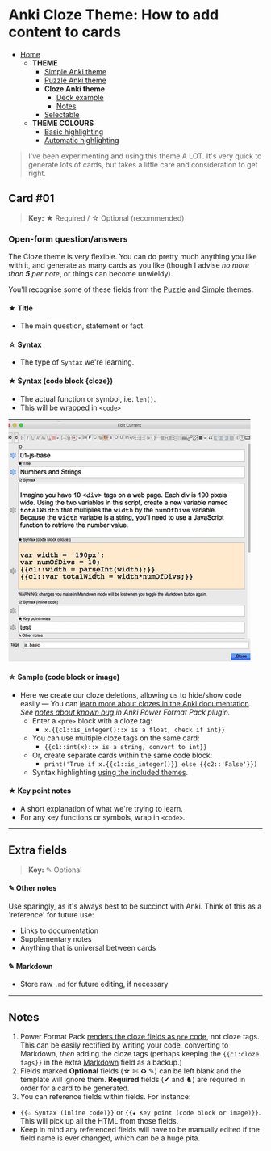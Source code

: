 # Anki Cloze Theme: How to add content to cards

- [Home](../../README.md)
  - **THEME**
    - [Simple Anki theme](../simple/README.md)
    - [Puzzle Anki theme](../puzzle/README.md)
    - **Cloze Anki theme**
      - [Deck example](../../deck/README.md)
      - [Notes](#notes)
    - [Selectable](../selectable/README.md)
  - **THEME COLOURS**
    - [Basic highlighting](../assets/css/README.md)
    - [Automatic highlighting](../assets/css/README.md#automatic-syntax-highlighting-with-pygments)


> I've been experimenting and using this theme A LOT. It's very quick to generate lots of cards, but takes a little care and consideration to get right.


## Card #01
> **Key:** ★ Required / ☆ Optional (recommended)

### Open-form question/answers

The Cloze theme is very flexible. You can do pretty much anything you like with it, and generate as many cards as you like (though I advise _no more than **5** per note_, or things can become unwieldy).

You'll recognise some of these fields from the [Puzzle](../simple/README.md) and [Simple](../simple/README.md) themes.

#### ★ Title

- The main question, statement or fact.

#### ☆ Syntax

- The type of `Syntax` we're learning.

#### ★ Syntax (code block {cloze})

- The actual function or symbol, i.e. `len()`.
- This will be wrapped in `<code>`

![Preview gif](./Cloze_preview.gif)

#### ☆ Sample (code block or image)

- Here we create our cloze deletions, allowing us to hide/show code easily — You can [learn more about clozes in the Anki documentation](http://ankisrs.net/docs/manual.html#cloze-deletion). _See [notes about known bug](#notes) in Anki Power Format Pack plugin._
  - Enter a `<pre>` block with a cloze tag:
    - `x.{{c1::is_integer()::x is a float, check if int}}`
  - You can use multiple cloze tags on the same card:
    - `{{c1::int(x)::x is a string, convert to int}}`
  - Or, create separate cards within the same code block:
    - `print('True if x.{{c1::is_integer()}} else {{c2::'False'}})`
  - Syntax highlighting [using the included themes](../assets/css/README.md).

#### ★ Key point notes

- A short explanation of what we're trying to learn.
- For any key functions or symbols, wrap in `<code>`.



-----



## Extra fields
> **Key:** ✎ Optional

#### ✎ Other notes

Use sparingly, as it's always best to be succinct with Anki. Think of this as a 'reference' for future use:

- Links to documentation
- Supplementary notes
- Anything that is universal between cards

#### ✎ Markdown

- Store raw `.md` for future editing, if necessary



-----



## Notes

1. Power Format Pack [renders the cloze fields as `pre` code](https://github.com/Neftas/supplementary-buttons-anki/issues/74), not cloze tags. This can be easily rectified by writing your code, converting to Markdown, _then_ adding the cloze tags (perhaps keeping the `{{c1:cloze tags}}` in the extra [Markdown](#-markdown) field as a backup.)
2. Fields marked **Optional** fields (☆ ✄ ♻ ✎) can be left blank and the template will ignore them. **Required** fields (✔ and ♞) are required in order for a card to be generated.
3. You can reference fields within fields. For instance:
  - `{{☆ Syntax (inline code)}}` or `{{★ Key point (code block or image)}}`. This will pick up all the HTML from those fields.
  - Keep in mind any referenced fields will have to be manually edited if the field name is ever changed, which can be a huge pita.
